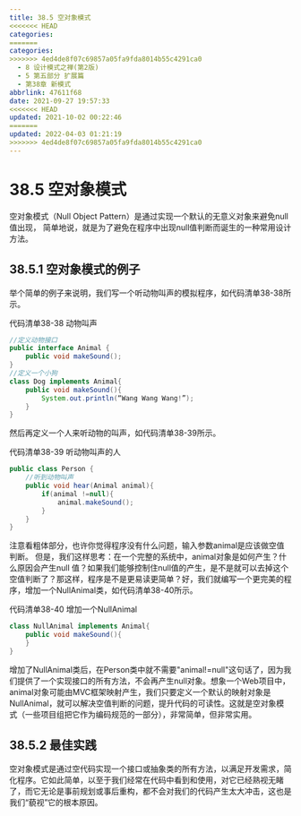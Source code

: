 ```yaml
---
title: 38.5 空对象模式
<<<<<<< HEAD
categories:
=======
categories: 
>>>>>>> 4ed4de8f07c69857a05fa9fda8014b55c4291ca0
  - 8 设计模式之禅(第2版)
  - 5 第五部分 扩展篇
  - 第38章 新模式
abbrlink: 47611f68
date: 2021-09-27 19:57:33
<<<<<<< HEAD
updated: 2021-10-02 00:22:46
=======
updated: 2022-04-03 01:21:19
>>>>>>> 4ed4de8f07c69857a05fa9fda8014b55c4291ca0
---
```

# 38.5 空对象模式
空对象模式（Null Object Pattern）是通过实现一个默认的无意义对象来避免null值出现， 简单地说，就是为了避免在程序中出现null值判断而诞生的一种常用设计方法。

## 38.5.1 空对象模式的例子
举个简单的例子来说明，我们写一个听动物叫声的模拟程序，如代码清单38-38所示。

代码清单38-38 动物叫声
```java
//定义动物接口
public interface Animal {
    public void makeSound();
}
//定义一个小狗
class Dog implements Animal{
    public void makeSound(){
        System.out.println(“Wang Wang Wang!”);
    }
}
```
然后再定义一个人来听动物的叫声，如代码清单38-39所示。

代码清单38-39 听动物叫声的人
```java
public class Person {
    //听到动物叫声
    public void hear(Animal animal){
        if(animal !=null){
            animal.makeSound();
        }
    }
}
```
注意看粗体部分，也许你觉得程序没有什么问题，输入参数animal是应该做空值判断。 但是，我们这样思考：在一个完整的系统中，animal对象是如何产生？什么原因会产生null 值？如果我们能够控制住null值的产生，是不是就可以去掉这个空值判断了？那这样，程序是不是更易读更简单？好，我们就编写一个更完美的程序，增加一个NullAnimal类，如代码清单38-40所示。

代码清单38-40 增加一个NullAnimal
```java
class NullAnimal implements Animal{
    public void makeSound(){
    }
}
```
增加了NullAnimal类后，在Person类中就不需要"animal!=null"这句话了，因为我们提供了一个实现接口的所有方法，不会再产生null对象。想象一个Web项目中，animal对象可能由MVC框架映射产生，我们只要定义一个默认的映射对象是NullAnimal，就可以解决空值判断的问题，提升代码的可读性。这就是空对象模式（一些项目组把它作为编码规范的一部分），非常简单，但非常实用。

## 38.5.2 最佳实践
空对象模式是通过空代码实现一个接口或抽象类的所有方法，以满足开发需求，简化程序。它如此简单，以至于我们经常在代码中看到和使用，对它已经熟视无睹了，而它无论是事前规划或事后重构，都不会对我们的代码产生太大冲击，这也是我们“藐视”它的根本原因。
